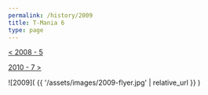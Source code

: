 ```yaml
---
permalink: /history/2009
title: T-Mania 6
type: page
---
```


[< 2008 - 5](/history/2008)

[2010 - 7 >](/history/2010)

![2009]( {{ '/assets/images/2009-flyer.jpg' | relative_url }} )

